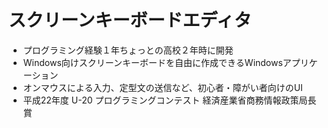 # スクリーンキーボードエディタ
* プログラミング経験１年ちょっとの高校２年時に開発
* Windows向けスクリーンキーボードを自由に作成できるWindowsアプリケーション
* オンマウスによる入力、定型文の送信など、初心者・障がい者向けのUI
* 平成22年度 U-20 プログラミングコンテスト 経済産業省商務情報政策局長賞
